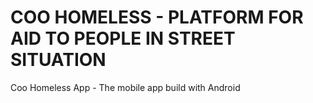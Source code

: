 # COO HOMELESS - PLATFORM FOR AID TO PEOPLE IN STREET SITUATION
Coo Homeless App - The mobile app build with Android
